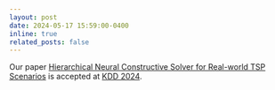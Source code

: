 ```yaml
---
layout: post
date: 2024-05-17 15:59:00-0400
inline: true
related_posts: false
---
```


Our paper <a href="https://doi.org/10.1145/3637528.3672053">Hierarchical Neural Constructive Solver for Real-world TSP Scenarios</a> is accepted at <a href="https://kdd2024.kdd.org">KDD 2024</a>.

